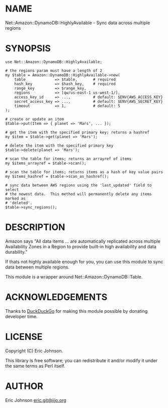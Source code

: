 # NAME

Net::Amazon::DynamoDB::HighlyAvailable - Sync data across multiple regions

# SYNOPSIS

    use Net::Amazon::DynamoDB::HighlyAvailable;

    # the regions param must have a length of 2
    my $table = Amazon::DynamoDB::HighlyAvailable->new(
        table             => $table,       # required
        hash_key          => $hash_key,    # required
        range_key         => $range_key,
        regions           => [qw/us-east-1 us-west-1/],
        access_key_id     => ...,          # default: $ENV{AWS_ACCESS_KEY}
        secret_access_key => ...,          # default: $ENV{AWS_SECRET_KEY}
        timeout           => 1,            # default: 5
    );

    # create or update an item
    $table->put(Item => { planet => 'Mars', ... });

    # get the item with the specified primary key; returns a hashref
    my $item = $table->get(planet => 'Mars');

    # delete the item with the specified primary key
    $table->delete(planet => 'Mars');

    # scan the table for items; returns an arrayref of items
    my $items_arrayref = $table->scan();

    # scan the table for items; returns items as a hash of key value pairs
    my $items_hashref = $table->scan_as_hashref();

    # sync data between AWS regions using the 'last_updated' field to select
    # the newest data.  This method will permanently delete any items marked as
    # 'deleted'.
    $table->sync_regions();

# DESCRIPTION

Amazon says  "All data items ... are automatically replicated across multiple
Availability Zones in a Region to provide built-in high availability and data
durability."

If thats not highly available enough for you, you can use this module to sync
data between multiple regions.

This module is a wrapper around Net::Amazon::DynamoDB::Table.

# ACKNOWLEDGEMENTS

Thanks to [DuckDuckGo](http://duckduckgo.com) for making this module possible by donating developer time.

# LICENSE

Copyright (C) Eric Johnson.

This library is free software; you can redistribute it and/or modify
it under the same terms as Perl itself.

# AUTHOR

Eric Johnson <eric.git@iijo.org>
